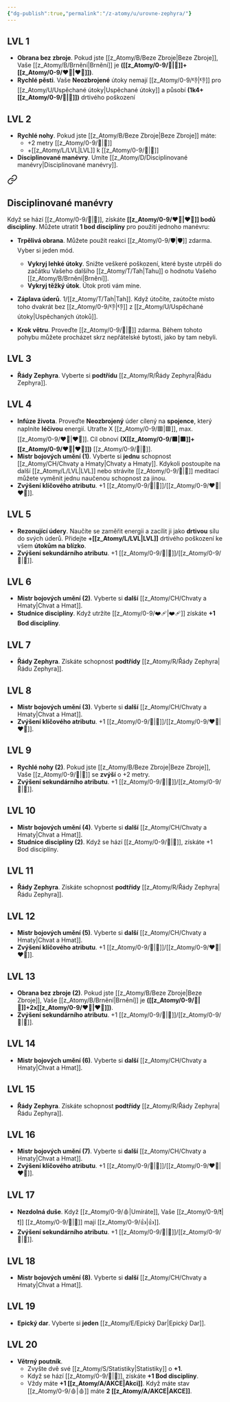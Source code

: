 ```yaml
---
{"dg-publish":true,"permalink":"/z-atomy/u/urovne-zephyra/"}
---
```


## LVL 1
- **Obrana bez zbroje**. Pokud jste [[z_Atomy/B/Beze Zbroje\|Beze Zbroje]], Vaše [[z_Atomy/B/Brnění\|Brnění]] je **([[z_Atomy/0-9/🎯\|🎯]]+[[z_Atomy/0-9/❤️‍🔥\|❤️‍🔥]])**.
- **Rychlé pěsti**. Vaše **Neozbrojené** útoky nemají [[z_Atomy/0-9/👎\|👎]] pro [[z_Atomy/U/Uspěchané útoky\|Uspěchané útoky]] a působí **(1k4+[[z_Atomy/0-9/🎯\|🎯]])** drtivého poškození
## LVL 2
- **Rychlé nohy**. Pokud jste [[z_Atomy/B/Beze Zbroje\|Beze Zbroje]] máte:
	- +2 metry [[z_Atomy/0-9/🏃\|🏃]]
	- +[[z_Atomy/L/LVL\|LVL]] k [[z_Atomy/0-9/🏁\|🏁]]
- **Disciplinované manévry**. Umíte [[z_Atomy/D/Disciplinované manévry\|Disciplinované manévry]].

<div class="transclusion internal-embed is-loaded"><a class="markdown-embed-link" href="/z-atomy/d/disciplinovane-manevry/" aria-label="Open link"><svg xmlns="http://www.w3.org/2000/svg" width="24" height="24" viewBox="0 0 24 24" fill="none" stroke="currentColor" stroke-width="2" stroke-linecap="round" stroke-linejoin="round" class="svg-icon lucide-link"><path d="M10 13a5 5 0 0 0 7.54.54l3-3a5 5 0 0 0-7.07-7.07l-1.72 1.71"></path><path d="M14 11a5 5 0 0 0-7.54-.54l-3 3a5 5 0 0 0 7.07 7.07l1.71-1.71"></path></svg></a><div class="markdown-embed">




## Disciplinované manévry
Když se hází [[z_Atomy/0-9/🏁\|🏁]], získáte **[[z_Atomy/0-9/❤️‍🔥\|❤️‍🔥]] bodů disciplíny**. 
Můžete utratit **1 bod disciplíny** pro použití jednoho manévru:

- **Trpělivá obrana**. Můžete použít reakci [[z_Atomy/0-9/🛡️\|🛡️]] zdarma. Vyber si jeden mód.
	- **Vykryj lehké útoky**. Snižte veškeré poškození, které byste utrpěli do začátku Vašeho dalšího [[z_Atomy/T/Tah\|Tahu]] o hodnotu Vašeho [[z_Atomy/B/Brnění\|Brnění]].
	- **Vykryj těžký útok**. Útok proti vám mine.

- **Záplava úderů**. 1/[[z_Atomy/T/Tah\|Tah]]. Když útočíte, zaútočte místo toho dvakrát bez [[z_Atomy/0-9/👎\|👎]] z [[z_Atomy/U/Uspěchané útoky\|Uspěchaných útoků]].

- **Krok větru**. Proveďte [[z_Atomy/0-9/🥾\|🥾]] zdarma. Během tohoto pohybu můžete procházet skrz nepřátelské bytosti, jako by tam nebyli.

</div></div>

## LVL 3
- **Řády Zephyra**. Vyberte si **podtřídu** [[z_Atomy/R/Řády Zephyra\|Řádu Zephyra]].
## LVL 4
- **Infúze života**. Proveďte **Neozbrojený** úder cílený na **spojence**, který naplníte **léčivou** energií. Utraťte X [[z_Atomy/0-9/🟥\|🟥]], max. [[z_Atomy/0-9/❤️‍🔥\|❤️‍🔥]]. Cíl obnoví **(X[[z_Atomy/0-9/🟥\|🟥]]+[[z_Atomy/0-9/❤️‍🔥\|❤️‍🔥]])** [[z_Atomy/0-9/💖\|💖]].
- **Mistr bojových umění (1)**. Vyberte si **jednu** schopnost [[z_Atomy/CH/Chvaty a Hmaty\|Chvaty a Hmaty]]. Kdykoli postoupíte na další [[z_Atomy/L/LVL\|LVL]] nebo strávíte [[z_Atomy/0-9/🔋\|🔋]] meditací můžete vyměnit jednu naučenou schopnost za jinou.
- **Zvýšení klíčového atributu**. +1 [[z_Atomy/0-9/🎯\|🎯]]/[[z_Atomy/0-9/❤️‍🔥\|❤️‍🔥]].
## LVL 5
- **Rezonující údery**. Naučíte se zaměřit energii a zacílit ji jako **drtivou** sílu do svých úderů. Přidejte **+[[z_Atomy/L/LVL\|LVL]]** drtivého poškození ke všem **útokům na blízko**.
- **Zvýšení sekundárního atributu**. +1 [[z_Atomy/0-9/💪\|💪]]/[[z_Atomy/0-9/📖\|📖]].
## LVL 6
- **Mistr bojových umění (2)**. Vyberte si **další** [[z_Atomy/CH/Chvaty a Hmaty\|Chvat a Hmat]].
- **Studnice disciplíny**. Když utržíte [[z_Atomy/0-9/❤️‍🩹\|❤️‍🩹]] získáte **+1 Bod disciplíny**.
## LVL 7
- **Řády Zephyra**. Získáte schopnost **podtřídy** [[z_Atomy/R/Řády Zephyra\|Řádu Zephyra]].
## LVL 8
- **Mistr bojových umění (3)**. Vyberte si **další** [[z_Atomy/CH/Chvaty a Hmaty\|Chvat a Hmat]].
- **Zvýšení klíčového atributu**. +1 [[z_Atomy/0-9/🎯\|🎯]]/[[z_Atomy/0-9/❤️‍🔥\|❤️‍🔥]].
## LVL 9
- **Rychlé nohy (2)**. Pokud jste [[z_Atomy/B/Beze Zbroje\|Beze Zbroje]], Vaše [[z_Atomy/0-9/🏃\|🏃]] se **zvýší** o +2 metry.
- **Zvýšení sekundárního atributu**. +1 [[z_Atomy/0-9/💪\|💪]]/[[z_Atomy/0-9/📖\|📖]].
## LVL 10
- **Mistr bojových umění (4)**. Vyberte si **další** [[z_Atomy/CH/Chvaty a Hmaty\|Chvat a Hmat]].
- **Studnice disciplíny (2)**. Když se hází [[z_Atomy/0-9/🏁\|🏁]], získáte +1 Bod disciplíny.
## LVL 11
- **Řády Zephyra**. Získáte schopnost **podtřídy** [[z_Atomy/R/Řády Zephyra\|Řádu Zephyra]].
## LVL 12
- **Mistr bojových umění (5)**. Vyberte si **další** [[z_Atomy/CH/Chvaty a Hmaty\|Chvat a Hmat]].
- **Zvýšení klíčového atributu**. +1 [[z_Atomy/0-9/🎯\|🎯]]/[[z_Atomy/0-9/❤️‍🔥\|❤️‍🔥]].
## LVL 13
- **Obrana bez zbroje (2)**. Pokud jste [[z_Atomy/B/Beze Zbroje\|Beze Zbroje]], Vaše [[z_Atomy/B/Brnění\|Brnění]] je **([[z_Atomy/0-9/🎯\|🎯]]+2x[[z_Atomy/0-9/❤️‍🔥\|❤️‍🔥]])**.
- **Zvýšení sekundárního atributu**. +1 [[z_Atomy/0-9/💪\|💪]]/[[z_Atomy/0-9/📖\|📖]].
## LVL 14
- **Mistr bojových umění (6)**. Vyberte si **další** [[z_Atomy/CH/Chvaty a Hmaty\|Chvat a Hmat]].
## LVL 15
- **Řády Zephyra**. Získáte schopnost **podtřídy** [[z_Atomy/R/Řády Zephyra\|Řádu Zephyra]].
## LVL 16
- **Mistr bojových umění (7)**. Vyberte si **další** [[z_Atomy/CH/Chvaty a Hmaty\|Chvat a Hmat]].
- **Zvýšení klíčového atributu**. +1 [[z_Atomy/0-9/🎯\|🎯]]/[[z_Atomy/0-9/❤️‍🔥\|❤️‍🔥]].
## LVL 17
- **Nezdolná duše**. Když [[z_Atomy/0-9/🩸\|Umíráte]], Vaše [[z_Atomy/0-9/❗\|❗]] [[z_Atomy/0-9/💪\|💪]] mají [[z_Atomy/0-9/👍\|👍]].
- **Zvýšení sekundárního atributu**. +1 [[z_Atomy/0-9/💪\|💪]]/[[z_Atomy/0-9/📖\|📖]].
## LVL 18
- **Mistr bojových umění (8)**. Vyberte si **další** [[z_Atomy/CH/Chvaty a Hmaty\|Chvat a Hmat]].
## LVL 19
- **Epický dar**. Vyberte si **jeden** [[z_Atomy/E/Epický Dar\|Epický Dar]].
## LVL 20
- **Větrný poutník**. 
	- Zvyšte dvě své [[z_Atomy/S/Statistiky\|Statistiky]] o **+1**.
	- Když se hází [[z_Atomy/0-9/🏁\|🏁]], získáte **+1 Bod disciplíny**. 
	- Vždy máte **+1 [[z_Atomy/A/AKCE\|Akci]]**. Když máte stav [[z_Atomy/0-9/🩸\|🩸]] máte **2 [[z_Atomy/A/AKCE\|AKCE]]**.